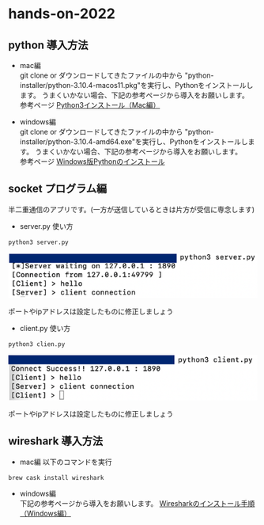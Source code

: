 # hands-on-2022

## python 導入方法
- mac編  
git clone or ダウンロードしてきたファイルの中から "python-installer/python-3.10.4-macos11.pkg"を実行し、Pythonをインストールします。
うまくいかない場合、下記の参考ページから導入をお願いします。  
参考ページ
[Python3インストール（Mac編）](https://qiita.com/ms-rock/items/72b8f1abc661c539bb09)


- windows編  
git clone or ダウンロードしてきたファイルの中から "python-installer/python-3.10.4-amd64.exe"を実行し、Pythonをインストールします。
うまくいかない場合、下記の参考ページから導入をお願いします。  
参考ページ
[Windows版Pythonのインストール](https://www.python.jp/install/windows/install.html)


## socket プログラム編
半二重通信のアプリです。(一方が送信しているときは片方が受信に専念します)
- server.py
使い方  
```python:server.py
python3 server.py
```
![server.py](./pic/server-python.png) 

ポートやipアドレスは設定したものに修正しましょう

- client.py
使い方  
```python:client.py
python3 clien.py
```
![clien.py](./pic/client-python.png) 

ポートやipアドレスは設定したものに修正しましょう

## wireshark 導入方法
- mac編
以下のコマンドを実行
```
brew cask install wireshark
```

- windows編  
下記の参考ページから導入をお願いします。 
[Wiresharkのインストール手順（Windows編）](https://qiita.com/yasushi-jp/items/7cacbe6089c760ad4202)